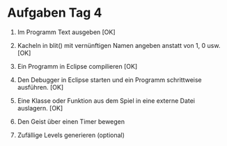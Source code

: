  
# Aufgaben Tag 4

1. Im Programm Text ausgeben [OK]

2. Kacheln in blit() mit vernünftigen Namen angeben anstatt von 1, 0 usw. [OK]

3. Ein Programm in Eclipse compilieren [OK]

4. Den Debugger in Eclipse starten und ein Programm schrittweise ausführen. [OK]

5. Eine Klasse oder Funktion aus dem Spiel in eine externe Datei auslagern. [OK]

6. Den Geist über einen Timer bewegen

7. Zufällige Levels generieren (optional)

